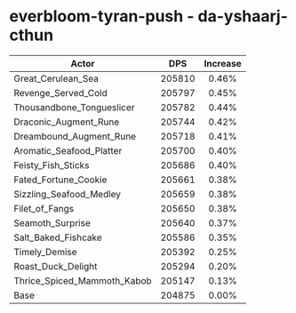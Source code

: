 # everbloom-tyran-push - da-yshaarj-cthun
| Actor | DPS | Increase |
|---|:---:|:---:|
|Great_Cerulean_Sea|205810|0.46%|
|Revenge_Served_Cold|205797|0.45%|
|Thousandbone_Tongueslicer|205782|0.44%|
|Draconic_Augment_Rune|205744|0.42%|
|Dreambound_Augment_Rune|205718|0.41%|
|Aromatic_Seafood_Platter|205700|0.40%|
|Feisty_Fish_Sticks|205686|0.40%|
|Fated_Fortune_Cookie|205661|0.38%|
|Sizzling_Seafood_Medley|205659|0.38%|
|Filet_of_Fangs|205650|0.38%|
|Seamoth_Surprise|205640|0.37%|
|Salt_Baked_Fishcake|205586|0.35%|
|Timely_Demise|205392|0.25%|
|Roast_Duck_Delight|205294|0.20%|
|Thrice_Spiced_Mammoth_Kabob|205147|0.13%|
|Base|204875|0.00%|
